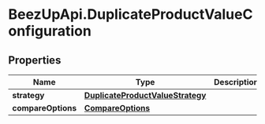 # BeezUpApi.DuplicateProductValueConfiguration

## Properties
Name | Type | Description | Notes
------------ | ------------- | ------------- | -------------
**strategy** | [**DuplicateProductValueStrategy**](DuplicateProductValueStrategy.md) |  | 
**compareOptions** | [**CompareOptions**](CompareOptions.md) |  | 


